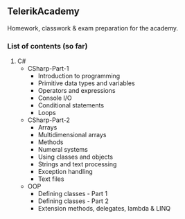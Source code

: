 ## TelerikAcademy

Homework, classwork &amp; exam preparation for the academy. 

### List of contents (so far)
1. C#
    * CSharp-Part-1
       * Introduction to programming
       * Primitive data types and variables
       * Operators and expressions
       * Console I/O
       * Conditional statements
       * Loops
    * CSharp-Part-2
       * Arrays
       * Multidimensional arrays
       * Methods
       * Numeral systems
       * Using classes and objects
       * Strings and text processing
       * Exception handling
       * Text files
    * OOP
       * Defining classes - Part 1
       * Defining classes - Part 2
       * Extension methods, delegates, lambda & LINQ
